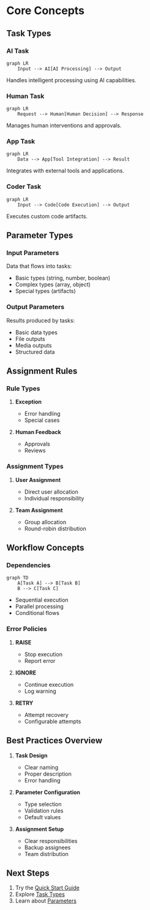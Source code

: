 # Core Concepts

## Task Types

### AI Task
```mermaid
graph LR
    Input --> AI[AI Processing] --> Output
```
Handles intelligent processing using AI capabilities.

### Human Task
```mermaid
graph LR
    Request --> Human[Human Decision] --> Response
```
Manages human interventions and approvals.

### App Task
```mermaid
graph LR
    Data --> App[Tool Integration] --> Result
```
Integrates with external tools and applications.

### Coder Task
```mermaid
graph LR
    Input --> Code[Code Execution] --> Output
```
Executes custom code artifacts.

## Parameter Types

### Input Parameters
Data that flows into tasks:
- Basic types (string, number, boolean)
- Complex types (array, object)
- Special types (artifacts)

### Output Parameters
Results produced by tasks:
- Basic data types
- File outputs
- Media outputs
- Structured data

## Assignment Rules

### Rule Types
1. **Exception**
   - Error handling
   - Special cases

2. **Human Feedback**
   - Approvals
   - Reviews

### Assignment Types
1. **User Assignment**
   - Direct user allocation
   - Individual responsibility

2. **Team Assignment**
   - Group allocation
   - Round-robin distribution

## Workflow Concepts

### Dependencies
```mermaid
graph TD
    A[Task A] --> B[Task B]
    B --> C[Task C]
```
- Sequential execution
- Parallel processing
- Conditional flows

### Error Policies
1. **RAISE**
   - Stop execution
   - Report error

2. **IGNORE**
   - Continue execution
   - Log warning

3. **RETRY**
   - Attempt recovery
   - Configurable attempts

## Best Practices Overview

1. **Task Design**
   - Clear naming
   - Proper description
   - Error handling

2. **Parameter Configuration**
   - Type selection
   - Validation rules
   - Default values

3. **Assignment Setup**
   - Clear responsibilities
   - Backup assignees
   - Team distribution

## Next Steps

1. Try the [Quick Start Guide](quickstart.md)
2. Explore [Task Types](../tasks/overview.md)
3. Learn about [Parameters](../parameters/input-parameters.md)